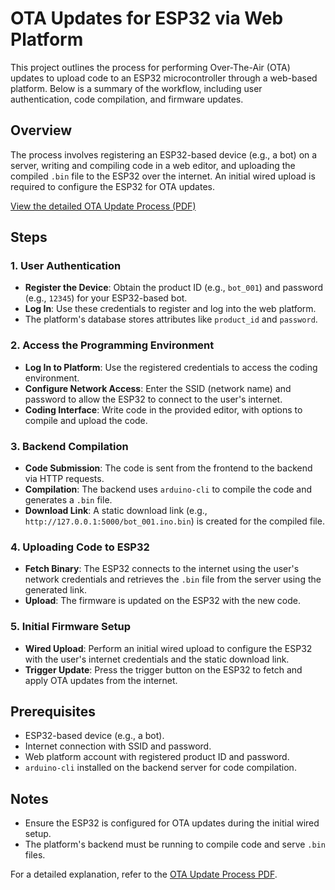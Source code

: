 # OTA Updates for ESP32 via Web Platform

This project outlines the process for performing Over-The-Air (OTA) updates to upload code to an ESP32 microcontroller through a web-based platform. Below is a summary of the workflow, including user authentication, code compilation, and firmware updates.

## Overview
The process involves registering an ESP32-based device (e.g., a bot) on a server, writing and compiling code in a web editor, and uploading the compiled `.bin` file to the ESP32 over the internet. An initial wired upload is required to configure the ESP32 for OTA updates.

[View the detailed OTA Update Process (PDF)](./ota.pdf)

## Steps

### 1. User Authentication
- **Register the Device**: Obtain the product ID (e.g., `bot_001`) and password (e.g., `12345`) for your ESP32-based bot.
- **Log In**: Use these credentials to register and log into the web platform.
- The platform's database stores attributes like `product_id` and `password`.

### 2. Access the Programming Environment
- **Log In to Platform**: Use the registered credentials to access the coding environment.
- **Configure Network Access**: Enter the SSID (network name) and password to allow the ESP32 to connect to the user's internet.
- **Coding Interface**: Write code in the provided editor, with options to compile and upload the code.

### 3. Backend Compilation
- **Code Submission**: The code is sent from the frontend to the backend via HTTP requests.
- **Compilation**: The backend uses `arduino-cli` to compile the code and generates a `.bin` file.
- **Download Link**: A static download link (e.g., `http://127.0.0.1:5000/bot_001.ino.bin`) is created for the compiled file.

### 4. Uploading Code to ESP32
- **Fetch Binary**: The ESP32 connects to the internet using the user's network credentials and retrieves the `.bin` file from the server using the generated link.
- **Upload**: The firmware is updated on the ESP32 with the new code.

### 5. Initial Firmware Setup
- **Wired Upload**: Perform an initial wired upload to configure the ESP32 with the user's internet credentials and the static download link.
- **Trigger Update**: Press the trigger button on the ESP32 to fetch and apply OTA updates from the internet.

## Prerequisites
- ESP32-based device (e.g., a bot).
- Internet connection with SSID and password.
- Web platform account with registered product ID and password.
- `arduino-cli` installed on the backend server for code compilation.

## Notes
- Ensure the ESP32 is configured for OTA updates during the initial wired setup.
- The platform's backend must be running to compile code and serve `.bin` files.

For a detailed explanation, refer to the [OTA Update Process PDF](./ota.pdf).
